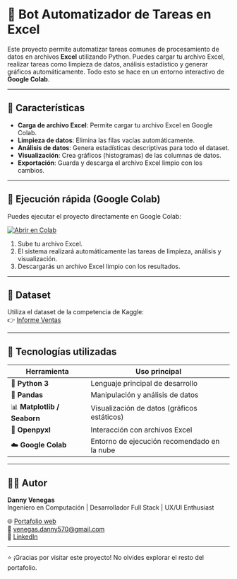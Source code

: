# 🤖 Bot Automatizador de Tareas en Excel

Este proyecto permite automatizar tareas comunes de procesamiento de datos en archivos **Excel** utilizando Python. Puedes cargar tu archivo Excel, realizar tareas como limpieza de datos, análisis estadístico y generar gráficos automáticamente. Todo esto se hace en un entorno interactivo de **Google Colab**.

---

## 📌 Características

- **Carga de archivo Excel**: Permite cargar tu archivo Excel en Google Colab.
- **Limpieza de datos**: Elimina las filas vacías automáticamente.
- **Análisis de datos**: Genera estadísticas descriptivas para todo el dataset.
- **Visualización**: Crea gráficos (histogramas) de las columnas de datos.
- **Exportación**: Guarda y descarga el archivo Excel limpio con los cambios.

---

## 🚀 Ejecución rápida (Google Colab)

Puedes ejecutar el proyecto directamente en Google Colab:

[![Abrir en Colab](https://colab.research.google.com/assets/colab-badge.svg)](https://colab.research.google.com/)

1. Sube tu archivo Excel.
2. El sistema realizará automáticamente las tareas de limpieza, análisis y visualización.
3. Descargarás un archivo Excel limpio con los resultados.

---
## 📁 Dataset

Utiliza el dataset de la competencia de Kaggle:  
👉 [Informe Ventas](https://www.kaggle.com/datasets/christianolaya/informe-ventas/data)

---

## 🧩 Tecnologías utilizadas


| Herramienta             | Uso principal                                           |
|--------------------------|--------------------------------------------------------|
| 🐍 **Python 3**            | Lenguaje principal de desarrollo                       |
| 🐼 **Pandas**              | Manipulación y análisis de datos                       |
| 📊 **Matplotlib / Seaborn**| Visualización de datos (gráficos estáticos)           |
| 📝 **Openpyxl**        | Interacción con archivos Excel        |
| ☁️ **Google Colab**        | Entorno de ejecución recomendado en la nube           |

---

## 👨‍💻 Autor

**Danny Venegas**  
Ingeniero en Computación | Desarrollador Full Stack | UX/UI Enthusiast

🌐 [Portafolio web](#)  
📧 venegas.danny570@gmail.com  
💼 [LinkedIn](https://www.linkedin.com/in/danny-venegas-275726231)

---

⭐ ¡Gracias por visitar este proyecto! No olvides explorar el resto del portafolio.
